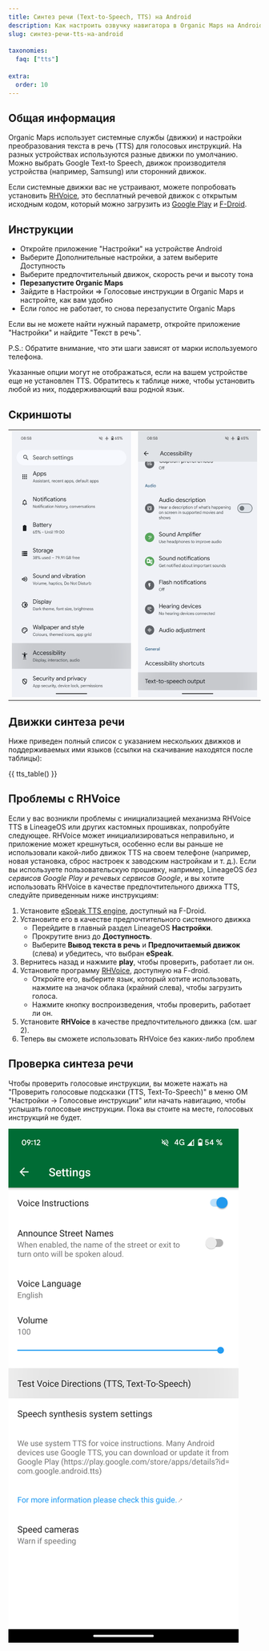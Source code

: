 ```yaml
---
title: Синтез речи (Text-to-Speech, TTS) на Android
description: Как настроить озвучку навигатора в Organic Maps на Android
slug: синтез-речи-tts-на-android

taxonomies:
  faq: ["tts"]

extra:
  order: 10
---
```


## Общая информация

Organic Maps использует системные службы (движки) и настройки преобразования текста в речь (TTS) для голосовых инструкций. На разных устройствах используются разные движки по умолчанию. Можно выбрать Google Text-to Speech, движок производителя устройства (например, Samsung) или сторонний движок.

Если системные движки вас не устраивают, можете попробовать установить [RHVoice](https://rhvoice.org/), это бесплатный речевой движок с открытым исходным кодом, который можно загрузить из [Google Play](https://play.google.com/store/apps/details?id=com.github.olga_yakovleva.rhvoice.android) и [F-Droid](https://f-droid.org/en/packages/com.github.olga_yakovleva.rhvoice.android/).

## Инструкции

- Откройте приложение "Настройки" на устройстве Android
- Выберите Дополнительные настройки, а затем выберите Доступность
- Выберите предпочтительный движок, скорость речи и высоту тона
- **Перезапустите Organic Maps**
- Зайдите в Настройки => Голосовые инструкции в Organic Maps и настройте, как вам удобно
- Если голос не работает, то снова перезапустите Organic Maps

Если вы не можете найти нужный параметр, откройте приложение "Настройки" и найдите "Текст в речь".

P.S.: Обратите внимание, что эти шаги зависят от марки используемого телефона.

Указанные опции могут не отображаться, если на вашем устройстве еще не установлен TTS. Обратитесь к таблице ниже, чтобы установить любой из них, поддерживающий ваш родной язык.

## Скриншоты

|             |             |
| ----------- | ----------- |
![Настройка TTS](tts_config_1.png "Настройка TTS") | ![Доступность](tts_config_2.png "Доступность")

## Движки синтеза речи

Ниже приведен полный список с указанием нескольких движков и поддерживаемых ими языков (ссылки на скачивание находятся после таблицы):

{{ tts_table() }}

## Проблемы с RHVoice

Если у вас возникли проблемы с инициализацией механизма RHVoice TTS в LineageOS или других кастомных прошивках, попробуйте следующее. RHVoice может инициализироваться неправильно, и приложение может крешнуться, особенно если вы раньше не использовали какой-либо движок TTS на своем телефоне (например, новая установка, сброс настроек к заводским настройкам и т. д.). Если вы используете пользовательскую прошивку, например, LineageOS *без сервисов Google Play и речевых сервисов Google*, и вы хотите использовать RHVoice в качестве предпочтительного движка TTS, следуйте приведенным ниже инструкциям:

1. Установите [eSpeak TTS engine](https://f-droid.org/en/packages/com.reecedunn.espeak), доступный на F-Droid.
2. Установите его в качестве предпочтительного системного движка
    - Перейдите в главный раздел LineageOS **Настройки**.
    - Прокрутите вниз до **Доступность**.
    - Выберите **Вывод текста в речь** и **Предпочитаемый движок** (слева) и убедитесь, что выбран **eSpeak**.
3. Вернитесь назад и нажмите **play**, чтобы проверить, работает ли он.
4. Установите программу [RHVoice](https://f-droid.org/en/packages/com.github.olga_yakovleva.rhvoice.android/), доступную на F-droid.
    - Откройте его, выберите язык, который хотите использовать, нажмите на значок облака (крайний слева), чтобы загрузить голоса.
    - Нажмите кнопку воспроизведения, чтобы проверить, работает ли он.
5. Установите **RHVoice** в качестве предпочтительного движка (см. шаг 2).
6. Теперь вы сможете использовать RHVoice без каких-либо проблем

## Проверка синтеза речи

Чтобы проверить голосовые инструкции, вы можете нажать на "Проверить голосовые подсказки (TTS, Text-To-Speech)" в меню OM "Настройки → Голосовые инструкции" или начать навигацию, чтобы услышать голосовые инструкции. Пока вы стоите на месте, голосовых инструкций не будет.

![Проверка работы синтеза речи](tts_test.png "Проверка работы синтеза речи")
